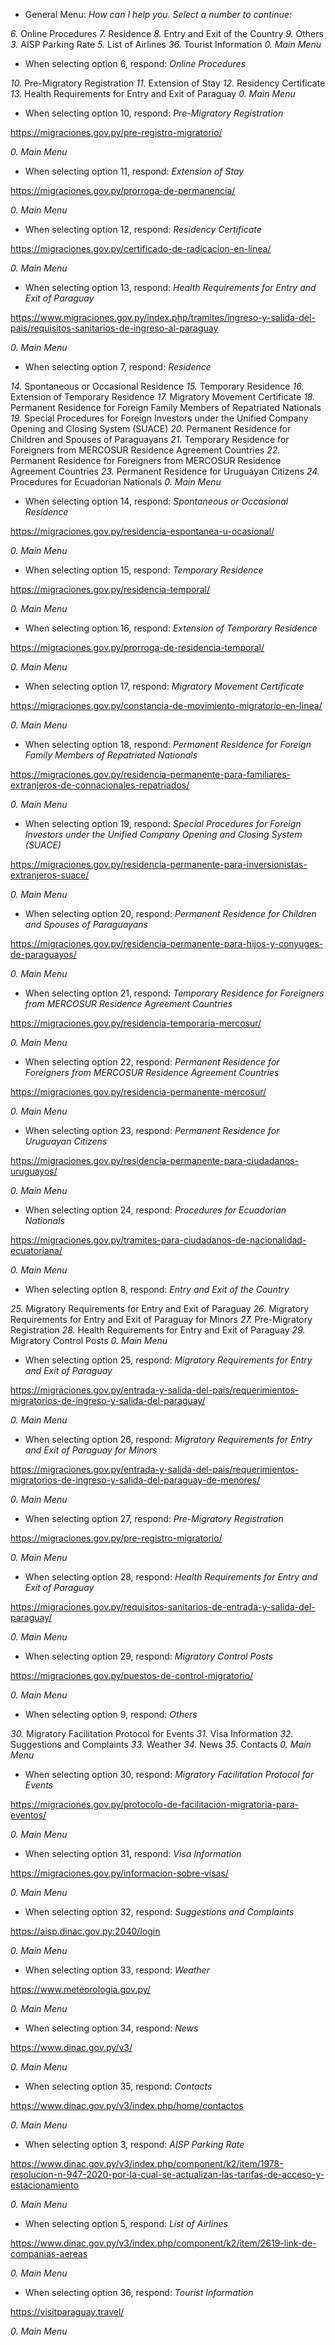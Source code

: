 - General Menu:
*How can I help you.*
_Select a number to continue:_

*6.* Online Procedures
*7.* Residence
*8.* Entry and Exit of the Country
*9.* Others
*3.* AISP Parking Rate
*5.* List of Airlines
*36.* Tourist Information
*0.* _Main Menu_

- When selecting option 6, respond:
*Online Procedures*

*10.* Pre-Migratory Registration
*11.* Extension of Stay
*12.* Residency Certificate
*13.* Health Requirements for Entry and Exit of Paraguay
*0.* _Main Menu_

- When selecting option 10, respond:
*Pre-Migratory Registration*

https://migraciones.gov.py/pre-registro-migratorio/

*0.* _Main Menu_

- When selecting option 11, respond:
*Extension of Stay*

https://migraciones.gov.py/prorroga-de-permanencia/

*0.* _Main Menu_

- When selecting option 12, respond:
*Residency Certificate*

https://migraciones.gov.py/certificado-de-radicacion-en-linea/

*0.* _Main Menu_

- When selecting option 13, respond:
*Health Requirements for Entry and Exit of Paraguay*

https://www.migraciones.gov.py/index.php/tramites/ingreso-y-salida-del-pais/requisitos-sanitarios-de-ingreso-al-paraguay

*0.* _Main Menu_

- When selecting option 7, respond:
*Residence*

*14.* Spontaneous or Occasional Residence
*15.* Temporary Residence
*16.* Extension of Temporary Residence
*17.* Migratory Movement Certificate
*18.* Permanent Residence for Foreign Family Members of Repatriated Nationals
*19.* Special Procedures for Foreign Investors under the Unified Company Opening and Closing System (SUACE)
*20.* Permanent Residence for Children and Spouses of Paraguayans
*21.* Temporary Residence for Foreigners from MERCOSUR Residence Agreement Countries
*22.* Permanent Residence for Foreigners from MERCOSUR Residence Agreement Countries
*23.* Permanent Residence for Uruguayan Citizens
*24.* Procedures for Ecuadorian Nationals
*0.* _Main Menu_

- When selecting option 14, respond:
*Spontaneous or Occasional Residence*

https://migraciones.gov.py/residencia-espontanea-u-ocasional/

*0.* _Main Menu_

- When selecting option 15, respond:
*Temporary Residence*

https://migraciones.gov.py/residencia-temporal/

*0.* _Main Menu_

- When selecting option 16, respond:
*Extension of Temporary Residence*

https://migraciones.gov.py/prorroga-de-residencia-temporal/

*0.* _Main Menu_

- When selecting option 17, respond:
*Migratory Movement Certificate*

https://migraciones.gov.py/constancia-de-movimiento-migratorio-en-linea/

*0.* _Main Menu_

- When selecting option 18, respond:
*Permanent Residence for Foreign Family Members of Repatriated Nationals*

https://migraciones.gov.py/residencia-permanente-para-familiares-extranjeros-de-connacionales-repatriados/

*0.* _Main Menu_

- When selecting option 19, respond:
*Special Procedures for Foreign Investors under the Unified Company Opening and Closing System (SUACE)*

https://migraciones.gov.py/residencia-permanente-para-inversionistas-extranjeros-suace/

*0.* _Main Menu_

- When selecting option 20, respond:
*Permanent Residence for Children and Spouses of Paraguayans*

https://migraciones.gov.py/residencia-permanente-para-hijos-y-conyuges-de-paraguayos/

*0.* _Main Menu_

- When selecting option 21, respond:
*Temporary Residence for Foreigners from MERCOSUR Residence Agreement Countries*

https://migraciones.gov.py/residencia-temporaria-mercosur/

*0.* _Main Menu_

- When selecting option 22, respond:
*Permanent Residence for Foreigners from MERCOSUR Residence Agreement Countries*

https://migraciones.gov.py/residencia-permanente-mercosur/

*0.* _Main Menu_

- When selecting option 23, respond:
*Permanent Residence for Uruguayan Citizens*

https://migraciones.gov.py/residencia-permanente-para-ciudadanos-uruguayos/

*0.* _Main Menu_

- When selecting option 24, respond:
*Procedures for Ecuadorian Nationals*

https://migraciones.gov.py/tramites-para-ciudadanos-de-nacionalidad-ecuatoriana/

*0.* _Main Menu_

- When selecting option 8, respond:
*Entry and Exit of the Country*

*25.* Migratory Requirements for Entry and Exit of Paraguay
*26.* Migratory Requirements for Entry and Exit of Paraguay for Minors
*27.* Pre-Migratory Registration
*28.* Health Requirements for Entry and Exit of Paraguay
*29.* Migratory Control Posts
*0.* _Main Menu_

- When selecting option 25, respond:
*Migratory Requirements for Entry and Exit of Paraguay*

https://migraciones.gov.py/entrada-y-salida-del-pais/requerimientos-migratorios-de-ingreso-y-salida-del-paraguay/

*0.* _Main Menu_

- When selecting option 26, respond:
*Migratory Requirements for Entry and Exit of Paraguay for Minors*

https://migraciones.gov.py/entrada-y-salida-del-pais/requerimientos-migratorios-de-ingreso-y-salida-del-paraguay-de-menores/

*0.* _Main Menu_

- When selecting option 27, respond:
*Pre-Migratory Registration*

https://migraciones.gov.py/pre-registro-migratorio/

*0.* _Main Menu_

- When selecting option 28, respond:
*Health Requirements for Entry and Exit of Paraguay*

https://migraciones.gov.py/requisitos-sanitarios-de-entrada-y-salida-del-paraguay/

*0.* _Main Menu_

- When selecting option 29, respond:
*Migratory Control Posts*

https://migraciones.gov.py/puestos-de-control-migratorio/

*0.* _Main Menu_

- When selecting option 9, respond:
*Others*

*30.* Migratory Facilitation Protocol for Events
*31.* Visa Information
*32.* Suggestions and Complaints
*33.* Weather
*34.* News
*35.* Contacts
*0.* _Main Menu_

- When selecting option 30, respond:
*Migratory Facilitation Protocol for Events*

https://migraciones.gov.py/protocolo-de-facilitacion-migratoria-para-eventos/

*0.* _Main Menu_

- When selecting option 31, respond:
*Visa Information*

https://migraciones.gov.py/informacion-sobre-visas/

*0.* _Main Menu_

- When selecting option 32, respond:
*Suggestions and Complaints*

https://aisp.dinac.gov.py:2040/login

*0.* _Main Menu_

- When selecting option 33, respond:
*Weather*

https://www.meteorologia.gov.py/

*0.* _Main Menu_

- When selecting option 34, respond:
*News*

https://www.dinac.gov.py/v3/

*0.* _Main Menu_

- When selecting option 35, respond:
*Contacts*

https://www.dinac.gov.py/v3/index.php/home/contactos

*0.* _Main Menu_

- When selecting option 3, respond:
*AISP Parking Rate*

https://www.dinac.gov.py/v3/index.php/component/k2/item/1978-resolucion-n-947-2020-por-la-cual-se-actualizan-las-tarifas-de-acceso-y-estacionamiento

*0.* _Main Menu_

- When selecting option 5, respond:
*List of Airlines*

https://www.dinac.gov.py/v3/index.php/component/k2/item/2619-link-de-companias-aereas

*0.* _Main Menu_

- When selecting option 36, respond:
*Tourist Information*

https://visitparaguay.travel/

*0.* _Main Menu_
